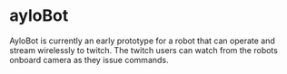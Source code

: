 ayloBot
=======

AyloBot is currently an early prototype for a robot that can operate and stream wirelessly to twitch.
The twitch users can watch from the robots onboard camera as they issue commands.
